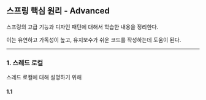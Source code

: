 ## 스프링 핵심 원리 - Advanced

스프링의 고급 기능과 디자인 패턴에 대해서 학습한 내용을 정리한다.

이는 유연하고 가독성이 높고, 유지보수가 쉬운 코드를 작성하는데 도움이 된다.

***

### 1. 스레드 로컬

스레드 로컬에 대해 설명하기 위해

#### 1.1 
